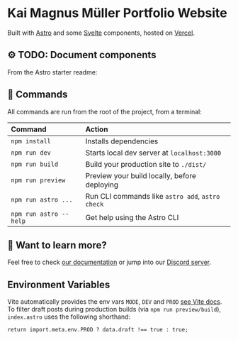 # Kai Magnus Müller Portfolio Website

Built with [Astro](https://astro.build) and some [Svelte](https://svelte.dev) components, hosted on [Vercel](https://vercel.com/).

## ⚙️ TODO: Document components

From the Astro starter readme:

## 🧞 Commands

All commands are run from the root of the project, from a terminal:

| Command                | Action                                           |
| :--------------------- | :----------------------------------------------- |
| `npm install`          | Installs dependencies                            |
| `npm run dev`          | Starts local dev server at `localhost:3000`      |
| `npm run build`        | Build your production site to `./dist/`          |
| `npm run preview`      | Preview your build locally, before deploying     |
| `npm run astro ...`    | Run CLI commands like `astro add`, `astro check` |
| `npm run astro --help` | Get help using the Astro CLI                     |

## 👀 Want to learn more?

Feel free to check [our documentation](https://docs.astro.build) or jump into our [Discord server](https://astro.build/chat).

## Environment Variables

Vite automatically provides the env vars `MODE`, `DEV` and `PROD` [see Vite docs](https://vitejs.dev/guide/env-and-mode). To filter draft posts during production builds (via `npm run preview/build`), `index.astro` uses the following shorthand:

```
return import.meta.env.PROD ? data.draft !== true : true;
```

